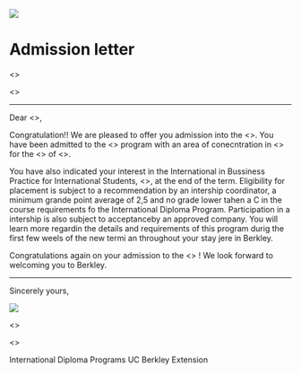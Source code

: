 
![](../assets/berk_logo.jpg)

# Admission letter
<<DATE>>

<<NAME>>

----------

Dear <<NAME>>,


Congratulation!! We are pleased to offer you admission into the <<PROJECT>>. You have been admitted to the <<PROGRAM>> program with an area of conecntration in <<AREA>> for the <<PERIOD>> of <<YEAR>>.


You have also indicated your interest in the International in Bussiness Practice for International Students, <<COD>>, at the end of the term. Eligibility for placement is subject to a recommendation by an intership coordinator, a minimum grande point average of 2,5 and no grade lower tahen a C in the course requirements fo the International Diploma Program. Participation in a intership is also subject to acceptanceby an approved company. You will learn more regardin the details and requirements of this program durig the first few weels of the new termi an throughout your stay jere in Berkley.


Congratulations again on your admission to the <<PROJECT>> ! We look forward to welcoming you to Berkley.

----

Sincerely yours,

![](../assets/assinatura.jpg)

<<WRITER>>

<<ROLE>>


International Diploma Programs
UC Berkley Extension
